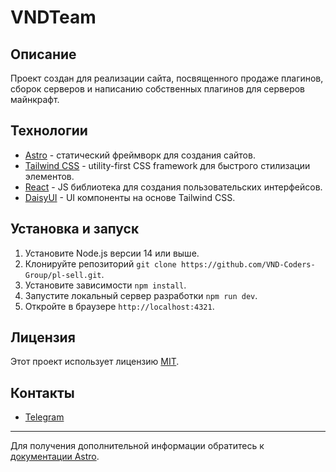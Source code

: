 # VNDTeam

## Описание

Проект создан для реализации сайта, посвященного продаже плагинов, сборок серверов и написанию собственных плагинов для серверов майнкрафт.

## Технологии

- [Astro](https://astro.build/) - статический фреймворк для создания сайтов.
- [Tailwind CSS](https://tailwindcss.com/) - utility-first CSS framework для быстрого стилизации элементов.
- [React](https://ru.reactjs.org/) - JS библиотека для создания пользовательских интерфейсов.
- [DaisyUI](https://daisyui.com/) - UI компоненты на основе Tailwind CSS.

## Установка и запуск

1. Установите Node.js версии 14 или выше.
2. Клонируйте репозиторий `git clone https://github.com/VND-Coders-Group/pl-sell.git`.
3. Установите зависимости `npm install`.
4. Запустите локальный сервер разработки `npm run dev`.
5. Откройте в браузере `http://localhost:4321`.

## Лицензия

Этот проект использует лицензию [MIT](LICENSE).

## Контакты

- [Telegram](https://t.me/vndteam_bot)

---

Для получения дополнительной информации обратитесь к [документации Astro](https://docs.astro.build/).
